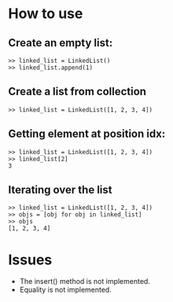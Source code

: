 # How to use

## Create an empty list:

```
>> linked_list = LinkedList()
>> linked_list.append(1)
```

## Create a list from collection

```>> linked_list = LinkedList([1, 2, 3, 4])```

## Getting element at position idx:

```
>> linked_list = LinkedList([1, 2, 3, 4])
>> linked_list[2]
3
```

## Iterating over the list
```
>> linked_list = LinkedList([1, 2, 3, 4])
>> objs = [obj for obj in linked_list]
>> objs 
[1, 2, 3, 4]
```

# Issues

- The insert() method is not implemented.
- Equality is not implemented.

